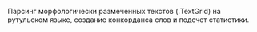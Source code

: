 Парсинг морфологически размеченных текстов (.TextGrid) на рутульском языке, создание конкорданса слов и подсчет статистики.

